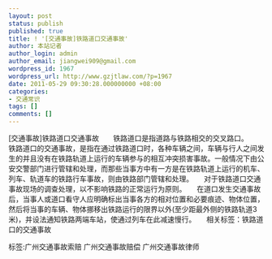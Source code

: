 ```yaml
---
layout: post
status: publish
published: true
title: ! '[交通事故]铁路道口交通事故'
author: 本站记者
author_login: admin
author_email: jiangwei909@gmail.com
wordpress_id: 1967
wordpress_url: http://www.gzjtlaw.com/?p=1967
date: 2011-05-29 09:30:28.000000000 +08:00
categories:
- 交通常识
tags: []
comments: []
---
```

[交通事故]铁路道口交通事故　　铁路道口是指道路与铁路相交的交叉路口。　　铁路道口的交通事故，是指在通过铁路道口时，各种车辆之间，车辆与行人之间发生的并且没有在铁路轨道上运行的车辆参与的相互冲突损害事故。一般情况下由公安交警部门进行管辖和处理，而那些当事方中有一方是在铁路轨道上运行的机车、列车、轨道车的铁路行车事故，则由铁路部门管辖和处理。　　对于铁路道口交通事故现场的调查处理，以不影响铁路的正常运行为原则。　　在道口发生交通事故后，当事人或道口看守人应明确标出当事各方的相对位置和必要痕迹、物体位置，然后将当事的车辆、物体挪移出铁路运行的限界以外(至少距最外侧的铁路轨道3米)，并设法通知铁路两端车站，使通过列车在此减速慢行。　　相关标签：铁路道口的交通事故标签:广州交通事故索赔 广州交通事故赔偿 广州交通事故律师
